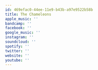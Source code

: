 ```yaml
---
id: 469efac0-44ee-11e9-b43b-a97e9522b58b
title: The Chameleons
apple_music: ''
bandcamp: ''
facebook: ''
google_music: ''
instagram: ''
soundcloud: ''
spotify: ''
twitter: ''
website: ''
youtube: ''
---
```

